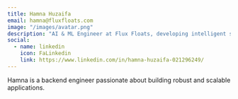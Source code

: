 ```yaml
---
title: Hamna Huzaifa
email: hamna@fluxfloats.com
image: "/images/avatar.png"
description: "AI & ML Engineer at Flux Floats, developing intelligent solutions for automation and data-driven decision-making."
social:
  - name: linkedin
    icon: FaLinkedin
    link: https://www.linkedin.com/in/hamna-huzaifa-021296249/
---
```


Hamna is a backend engineer passionate about building robust and scalable applications.